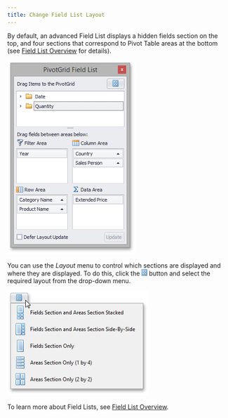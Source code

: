 ```yaml
---
title: Change Field List Layout
---
```

By default, an advanced Field List displays a hidden fields section on the top, and four sections that correspond to Pivot Table areas at the bottom (see [Field List Overview](../../../../interface-elements-for-desktop/articles/pivot-table/field-list-overview.md) for details).

![EU_XtraPivotGrid_FieldListExcel](../../../images/Img13517.png)

You can use the _Layout_ menu to control which sections are displayed and where they are displayed. To do this, click the ![EU_XtraPivotGrid_LayoutButton](../../../images/Img13531.png) button and select the required layout from the drop-down menu.

![EU_XtraPivotGrid_FieldListLayout](../../../images/Img13529.png)

To learn more about Field Lists, see [Field List Overview](../../../../interface-elements-for-desktop/articles/pivot-table/field-list-overview.md).